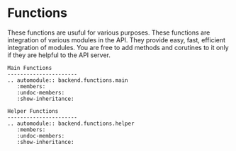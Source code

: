# Functions

These functions are usuful for various purposes. These functions are integration of various modules in the API. They provide easy, fast, efficient integration of modules. You are free to add methods and corutines to it only if they are helpful to the API server.

```{eval-rst}
Main Functions
----------------------
.. automodule:: backend.functions.main
   :members:
   :undoc-members:
   :show-inheritance:

Helper Functions
----------------------
.. automodule:: backend.functions.helper
   :members:
   :undoc-members:
   :show-inheritance:
```
